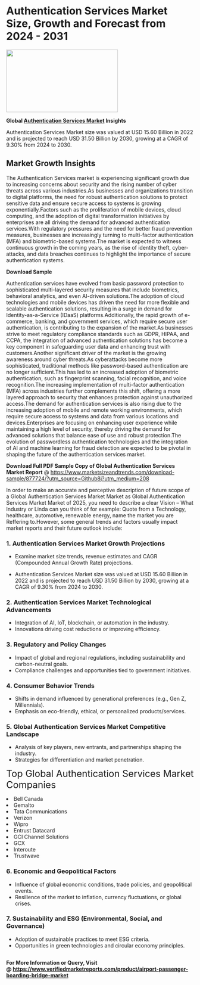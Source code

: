 <H1>Authentication Services Market Size, Growth and Forecast from 2024 - 2031</H1><img class="aligncenter size-medium wp-image-584254" src="https://thirdeyenews.in/wp-content/uploads/2024/09/Global-Market-Research-300x168.jpeg" alt="" width="300" height="168" /><p><strong>Global&nbsp;<a href="https://www.marketsizeandtrends.com/download-sample/877724/?utm_source=Github8j?utm_medium=208">Authentication Services Market</a> Insights</strong></p><p>Authentication Services Market size was valued at USD 15.60 Billion in 2022 and is projected to reach USD 31.50 Billion by 2030, growing at a CAGR of 9.30% from 2024 to 2030.</p><p><h2>Market Growth Insights</h2> <p>The Authentication Services market is experiencing significant growth due to increasing concerns about security and the rising number of cyber threats across various industries.As businesses and organizations transition to digital platforms, the need for robust authentication solutions to protect sensitive data and ensure secure access to systems is growing exponentially.Factors such as the proliferation of mobile devices, cloud computing, and the adoption of digital transformation initiatives by enterprises are all driving the demand for advanced authentication services.With regulatory pressures and the need for better fraud prevention measures, businesses are increasingly turning to multi-factor authentication (MFA) and biometric-based systems.The market is expected to witness continuous growth in the coming years, as the rise of identity theft, cyber-attacks, and data breaches continues to highlight the importance of secure authentication systems.</p> <p><strong>Download Sample</strong></p> <p>Authentication services have evolved from basic password protection to sophisticated multi-layered security measures that include biometrics, behavioral analytics, and even AI-driven solutions.The adoption of cloud technologies and mobile devices has driven the need for more flexible and scalable authentication solutions, resulting in a surge in demand for Identity-as-a-Service (IDaaS) platforms.Additionally, the rapid growth of e-commerce, banking, and government services, which require secure user authentication, is contributing to the expansion of the market.As businesses strive to meet regulatory compliance standards such as GDPR, HIPAA, and CCPA, the integration of advanced authentication solutions has become a key component in safeguarding user data and enhancing trust with customers.Another significant driver of the market is the growing awareness around cyber threats.As cyberattacks become more sophisticated, traditional methods like password-based authentication are no longer sufficient.This has led to an increased adoption of biometric authentication, such as fingerprint scanning, facial recognition, and voice recognition.The increasing implementation of multi-factor authentication (MFA) across industries further complements this shift, offering a more layered approach to security that enhances protection against unauthorized access.The demand for authentication services is also rising due to the increasing adoption of mobile and remote working environments, which require secure access to systems and data from various locations and devices.Enterprises are focusing on enhancing user experience while maintaining a high level of security, thereby driving the demand for advanced solutions that balance ease of use and robust protection.The evolution of passwordless authentication technologies and the integration of AI and machine learning for fraud detection are expected to be pivotal in shaping the future of the authentication services market.<p><span class=""><strong>Download Full PDF Sample Copy of Global Authentication Services Market Report</strong> @ <a href="https://www.marketsizeandtrends.com/download-sample/877724/?utm_source=Github8j?utm_medium=208" target="_blank">https://www.marketsizeandtrends.com/download-sample/877724/?utm_source=Github8j?utm_medium=208</a></span></p><p>In order to make an accurate and perceptive description of future scope of a Global&nbsp;Authentication Services Market Market as Global&nbsp;Authentication Services Market Market of 2025, you need to describe a clear Vision &ndash; What Industry or Linda can you think of for example: Quote from a Technology, healthcare, automotive, renewable energy, name the market you are Reffering to.However, some general trends and factors usually impact market reports and their future outlook include:</p><h3>1.&nbsp;<strong>Authentication Services Market Growth Projections</strong></h3><ul><li>Examine market size trends, revenue estimates and CAGR (Compounded Annual Growth Rate) projections.</li><li><p>Authentication Services Market size was valued at USD 15.60 Billion in 2022 and is projected to reach USD 31.50 Billion by 2030, growing at a CAGR of 9.30% from 2024 to 2030.</p></li></ul><h3>2.&nbsp;<strong>Authentication Services Market Technological Advancements</strong></h3><ul><li>Integration of AI, IoT, blockchain, or automation in the industry.</li><li>Innovations driving cost reductions or improving efficiency.</li></ul><h3>3.&nbsp;<strong>Regulatory and Policy Changes</strong></h3><ul><li>Impact of global and regional regulations, including sustainability and carbon-neutral goals.</li><li>Compliance challenges and opportunities tied to government initiatives.</li></ul><h3>4.&nbsp;<strong>Consumer Behavior Trends</strong></h3><ul><li>Shifts in demand influenced by generational preferences (e.g., Gen Z, Millennials).</li><li>Emphasis on eco-friendly, ethical, or personalized products/services.</li></ul><h3>5.&nbsp;<strong>Global Authentication Services Market Competitive Landscape</strong></h3><ul><li>Analysis of key players, new entrants, and partnerships shaping the industry.</li><li>Strategies for differentiation and market penetration.</li></ul><p data-pm-slice="1 1 []"><span style="color: inherit; font-family: inherit; font-size: 25px;">Top Global Authentication Services Market Companies</span></p><div class="" data-test-id=""><p><li>Bell Canada</li><li> Gemalto</li><li> Tata Communications</li><li> Verizon</li><li> Wipro</li><li> Entrust Datacard</li><li> GCI Channel Solutions</li><li> GCX</li><li> Interoute</li><li> Trustwave</li></p></div><h3>6.&nbsp;<strong>Economic and Geopolitical Factors</strong></h3><ul><li>Influence of global economic conditions, trade policies, and geopolitical events.</li><li>Resilience of the market to inflation, currency fluctuations, or global crises.</li></ul><h3>7.&nbsp;<strong>Sustainability and ESG (Environmental, Social, and Governance)</strong></h3><ul><li>Adoption of sustainable practices to meet ESG criteria.</li><li>Opportunities in green technologies and circular economy principles.</li></ul><h2><strong style="font-size: 14px;">For More Information or Query, Visit @&nbsp;</strong><a style="background-color: #ffffff; font-size: 14px;" href="https://www.marketsizeandtrends.com/report/authentication-services-market/" target="_blank">https://www.verifiedmarketreports.com/product/airport-passenger-boarding-bridge-market</a></h2>